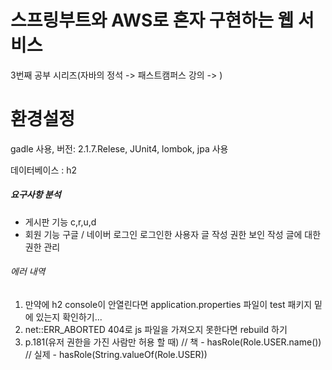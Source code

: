 # 스프링부트와 AWS로 혼자 구현하는 웹 서비스
3번째 공부 시리즈(자바의 정석 -> 패스트캠퍼스 강의 -> )

# 환경설정
gadle 사용, 버전: 2.1.7.Relese, JUnit4, lombok, jpa                                                                                                                                                                                                                                                                                                    사용 

데이터베이스 : h2

##### 요구사항 분석
- 게시판 기능
  c,r,u,d
- 회원 기능
    구글 / 네이버 로그인
    로그인한 사용자 글 작성 권한
    보인 작성 글에 대한 권한 관리
  

###### 에러 내역
1. 만약에 h2 console이 안열린다면 application.properties 파일이 test 패키지 밑에 있는지 확인하기...
2. net::ERR_ABORTED 404로 js 파일을 가져오지 못한다면 rebuild 하기
3. p.181(유저 권한을 가진 사람만 허용 할 때)
   // 책 - hasRole(Role.USER.name())
   // 실제 - hasRole(String.valueOf(Role.USER))